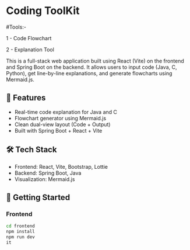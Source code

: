 # Coding ToolKit
#Tools:-

1 - Code Flowchart

2 - Explanation Tool

This is a full-stack web application built using React (Vite) on the frontend and Spring Boot on the backend. It allows users to input code (Java, C, Python), get line-by-line explanations, and generate flowcharts using Mermaid.js.

## 🧩 Features
- Real-time code explanation for Java and C
- Flowchart generator using Mermaid.js
- Clean dual-view layout (Code + Output)
- Built with Spring Boot + React + Vite

## 🛠️ Tech Stack
- Frontend: React, Vite, Bootstrap, Lottie
- Backend: Spring Boot, Java
- Visualization: Mermaid.js

## 🚀 Getting Started

### Frontend
```bash
cd frontend
npm install
npm run dev
it 
